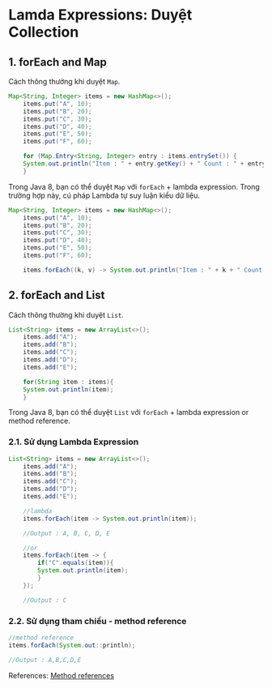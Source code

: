 # Lamda Expressions: Duyệt Collection

## 1. forEach and Map

Cách thông thường khi duyệt `Map`.

```Java
Map<String, Integer> items = new HashMap<>();
    items.put("A", 10);
    items.put("B", 20);
    items.put("C", 30);
    items.put("D", 40);
    items.put("E", 50);
    items.put("F", 60);

    for (Map.Entry<String, Integer> entry : items.entrySet()) {
	System.out.println("Item : " + entry.getKey() + " Count : " + entry.getValue());
    }
```

Trong Java 8, bạn có thể duyệt `Map` với `forEach` + lambda expression. Trong trường hợp này, cú pháp Lambda tự suy luận
kiểu dữ liệu.

```Java
Map<String, Integer> items = new HashMap<>();
    items.put("A", 10);
    items.put("B", 20);
    items.put("C", 30);
    items.put("D", 40);
    items.put("E", 50);
    items.put("F", 60);

    items.forEach((k, v) -> System.out.println("Item : " + k + " Count : " + v));
```

## 2. forEach and List

Cách thông thường khi duyệt `List`.

```Java
List<String> items = new ArrayList<>();
    items.add("A");
    items.add("B");
    items.add("C");
    items.add("D");
    items.add("E");

    for(String item : items){
	System.out.println(item);
    }
```

Trong Java 8, bạn có thể duyệt `List` với `forEach` + lambda expression or method reference.

### 2.1. Sử dụng Lambda Expression

```Java
List<String> items = new ArrayList<>();
    items.add("A");
    items.add("B");
    items.add("C");
    items.add("D");
    items.add("E");

    //lambda
    items.forEach(item -> System.out.println(item));

    //Output : A, B, C, D, E

    //or
    items.forEach(item -> {
        if("C".equals(item)){
	    System.out.println(item);
        }
    });

    //Output : C
```

### 2.2. Sử dụng tham chiếu - method reference

```java
//method reference
items.forEach(System.out::println);

//Output : A,B,C,D,E
```

References: [Method references](../../../../blob/master/Java%208/4.%20Method%20References.md)

